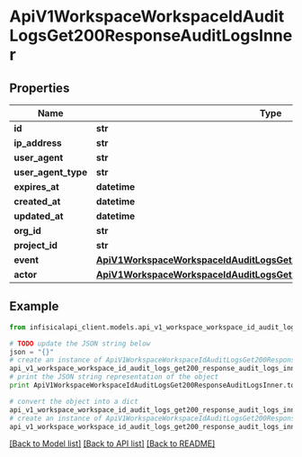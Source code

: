 # ApiV1WorkspaceWorkspaceIdAuditLogsGet200ResponseAuditLogsInner


## Properties
Name | Type | Description | Notes
------------ | ------------- | ------------- | -------------
**id** | **str** |  | 
**ip_address** | **str** |  | [optional] 
**user_agent** | **str** |  | [optional] 
**user_agent_type** | **str** |  | [optional] 
**expires_at** | **datetime** |  | [optional] 
**created_at** | **datetime** |  | 
**updated_at** | **datetime** |  | 
**org_id** | **str** |  | [optional] 
**project_id** | **str** |  | [optional] 
**event** | [**ApiV1WorkspaceWorkspaceIdAuditLogsGet200ResponseAuditLogsInnerEvent**](ApiV1WorkspaceWorkspaceIdAuditLogsGet200ResponseAuditLogsInnerEvent.md) |  | 
**actor** | [**ApiV1WorkspaceWorkspaceIdAuditLogsGet200ResponseAuditLogsInnerEvent**](ApiV1WorkspaceWorkspaceIdAuditLogsGet200ResponseAuditLogsInnerEvent.md) |  | 

## Example

```python
from infisicalapi_client.models.api_v1_workspace_workspace_id_audit_logs_get200_response_audit_logs_inner import ApiV1WorkspaceWorkspaceIdAuditLogsGet200ResponseAuditLogsInner

# TODO update the JSON string below
json = "{}"
# create an instance of ApiV1WorkspaceWorkspaceIdAuditLogsGet200ResponseAuditLogsInner from a JSON string
api_v1_workspace_workspace_id_audit_logs_get200_response_audit_logs_inner_instance = ApiV1WorkspaceWorkspaceIdAuditLogsGet200ResponseAuditLogsInner.from_json(json)
# print the JSON string representation of the object
print ApiV1WorkspaceWorkspaceIdAuditLogsGet200ResponseAuditLogsInner.to_json()

# convert the object into a dict
api_v1_workspace_workspace_id_audit_logs_get200_response_audit_logs_inner_dict = api_v1_workspace_workspace_id_audit_logs_get200_response_audit_logs_inner_instance.to_dict()
# create an instance of ApiV1WorkspaceWorkspaceIdAuditLogsGet200ResponseAuditLogsInner from a dict
api_v1_workspace_workspace_id_audit_logs_get200_response_audit_logs_inner_from_dict = ApiV1WorkspaceWorkspaceIdAuditLogsGet200ResponseAuditLogsInner.from_dict(api_v1_workspace_workspace_id_audit_logs_get200_response_audit_logs_inner_dict)
```
[[Back to Model list]](../README.md#documentation-for-models) [[Back to API list]](../README.md#documentation-for-api-endpoints) [[Back to README]](../README.md)


